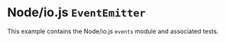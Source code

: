# Node/io.js `EventEmitter`

This example contains the Node/io.js `events` module and associated tests.
